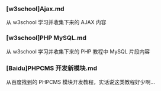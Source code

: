 ### [w3school]Ajax.md
从 w3school 学习并收集下来的 AJAX 内容
### [w3school]PHP MySQL.md
从 w3school 学习并收集下来的 PHP 教程中 MySQL 片段内容
### [Baidu]PHPCMS 开发新模块.md
从百度找到的 PHPCMS 模块开发教程，实话说这类教程好少啊...

